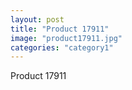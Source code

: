 ```yaml
---
layout: post
title: "Product 17911"
image: "product17911.jpg"
categories: "category1"
---
```

Product 17911
